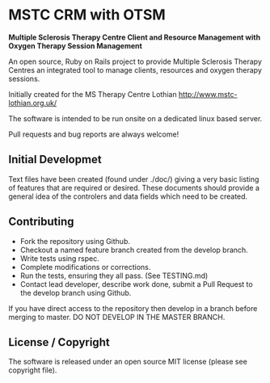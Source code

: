 # MSTC CRM with OTSM

**Multiple Sclerosis Therapy Centre Client and Resource Management with Oxygen Therapy Session Management**

An open source, Ruby on Rails project to provide Multiple Sclerosis Therapy Centres an integrated tool to manage clients, resources and oxygen therapy sessions.  

Initially created for the MS Therapy Centre Lothian http://www.mstc-lothian.org.uk/

The software is intended to be run onsite on a dedicated linux based server.

Pull requests and bug reports are always welcome!

## Initial Developmet

Text files have been created (found under ./doc/) giving a very basic listing of features that are required or desired.  These documents should provide a general idea of the controlers and data fields which need to be created.

## Contributing

 - Fork the repository using Github.
 - Checkout a named feature branch created from the develop branch.
 - Write tests using rspec.
 - Complete modifications or corrections.
 - Run the tests, ensuring they all pass. (See TESTING.md)
 - Contact lead developer, describe work done, submit a Pull Request to the develop branch using Github.

If you have direct access to the repository then develop in a branch before merging to master.  DO NOT DEVELOP IN THE MASTER BRANCH.

## License / Copyright

The software is released under an open source MIT license (please see copyright file).